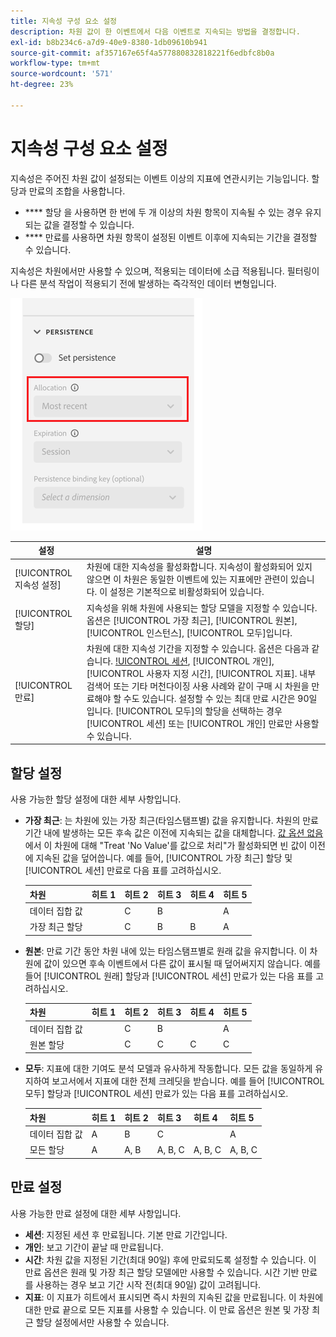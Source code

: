 ```yaml
---
title: 지속성 구성 요소 설정
description: 차원 값이 한 이벤트에서 다음 이벤트로 지속되는 방법을 결정합니다.
exl-id: b8b234c6-a7d9-40e9-8380-1db09610b941
source-git-commit: af357167e65f4a577880832818221f6edbfc8b0a
workflow-type: tm+mt
source-wordcount: '571'
ht-degree: 23%

---
```



# 지속성 구성 요소 설정

지속성은 주어진 차원 값이 설정되는 이벤트 이상의 지표에 연관시키는 기능입니다. 할당과 만료의 조합을 사용합니다.

* **** 할당 을 사용하면 한 번에 두 개 이상의 차원 항목이 지속될 수 있는 경우 유지되는 값을 결정할 수 있습니다.
* **** 만료를 사용하면 차원 항목이 설정된 이벤트 이후에 지속되는 기간을 결정할 수 있습니다.

지속성은 차원에서만 사용할 수 있으며, 적용되는 데이터에 소급 적용됩니다. 필터링이나 다른 분석 작업이 적용되기 전에 발생하는 즉각적인 데이터 변형입니다.

![지속성](../assets/persistence.png)

| 설정 | 설명 |
| --- | --- |
| [!UICONTROL 지속성 설정] | 차원에 대한 지속성을 활성화합니다. 지속성이 활성화되어 있지 않으면 이 차원은 동일한 이벤트에 있는 지표에만 관련이 있습니다. 이 설정은 기본적으로 비활성화되어 있습니다. |
| [!UICONTROL 할당] | 지속성을 위해 차원에 사용되는 할당 모델을 지정할 수 있습니다. 옵션은 [!UICONTROL 가장 최근], [!UICONTROL 원본], [!UICONTROL 인스턴스], [!UICONTROL 모두]입니다. |
| [!UICONTROL 만료] | 차원에 대한 지속성 기간을 지정할 수 있습니다. 옵션은 다음과 같습니다. [!UICONTROL 세션](기본값), [!UICONTROL 개인], [!UICONTROL 사용자 지정 시간], [!UICONTROL 지표]. 내부 검색어 또는 기타 머천다이징 사용 사례와 같이 구매 시 차원을 만료해야 할 수도 있습니다. 설정할 수 있는 최대 만료 시간은 90일입니다. [!UICONTROL 모두]의 할당을 선택하는 경우 [!UICONTROL 세션] 또는 [!UICONTROL 개인] 만료만 사용할 수 있습니다. |

## 할당 설정

사용 가능한 할당 설정에 대한 세부 사항입니다.

* **가장 최근**: 는 차원에 있는 가장 최근(타임스탬프별) 값을 유지합니다. 차원의 만료 기간 내에 발생하는 모든 후속 값은 이전에 지속되는 값을 대체합니다. [값 옵션 없음](no-value-options.md)에서 이 차원에 대해 &quot;Treat &#39;No Value&#39;를 값으로 처리&quot;가 활성화되면 빈 값이 이전에 지속된 값을 덮어씁니다. 예를 들어, [!UICONTROL 가장 최근] 할당 및 [!UICONTROL 세션] 만료로 다음 표를 고려하십시오.

   | 차원 | 히트 1 | 히트 2 | 히트 3 | 히트 4 | 히트 5 |
   | --- | --- | --- | --- | --- | --- |
   | 데이터 집합 값 |  | C | B |  | A |
   | 가장 최근 할당 |  | C | B | B | A |

* **원본**: 만료 기간 동안 차원 내에 있는 타임스탬프별로 원래 값을 유지합니다. 이 차원에 값이 있으면 후속 이벤트에서 다른 값이 표시될 때 덮어써지지 않습니다. 예를 들어 [!UICONTROL 원래] 할당과 [!UICONTROL 세션] 만료가 있는 다음 표를 고려하십시오.

   | 차원 | 히트 1 | 히트 2 | 히트 3 | 히트 4 | 히트 5 |
   | --- | --- | --- | --- | --- | --- |
   | 데이터 집합 값 |  | C | B |  | A |
   | 원본 할당 |  | C | C | C | C |

* **모두**: 지표에   대한 기여도 분석 모델과 유사하게 작동합니다. 모든 값을 동일하게 유지하여 보고서에서 지표에 대한 전체 크레딧을 받습니다. 예를 들어 [!UICONTROL 모두] 할당과 [!UICONTROL 세션] 만료가 있는 다음 표를 고려하십시오.

   | 차원 | 히트 1 | 히트 2 | 히트 3 | 히트 4 | 히트 5 |
   | --- | --- | --- | --- | --- | --- |
   | 데이터 집합 값 | A | B | C |  | A |
   | 모든 할당 | A | A, B | A, B, C | A, B, C | A, B, C |

## 만료 설정

사용 가능한 만료 설정에 대한 세부 사항입니다.

* **세션**: 지정된 세션 후 만료됩니다. 기본 만료 기간입니다.
* **개인**: 보고 기간이 끝날 때 만료됩니다.
* **시간**: 차원 값을 지정된 기간(최대 90일) 후에 만료되도록 설정할 수 있습니다. 이 만료 옵션은 원래 및 가장 최근 할당 모델에만 사용할 수 있습니다. 시간 기반 만료를 사용하는 경우 보고 기간 시작 전(최대 90일) 값이 고려됩니다.
* **지표**: 이 지표가 히트에서 표시되면 즉시 차원의 지속된 값을 만료됩니다. 이 차원에 대한 만료 끝으로 모든 지표를 사용할 수 있습니다. 이 만료 옵션은 원본 및 가장 최근 할당 설정에서만 사용할 수 있습니다.
